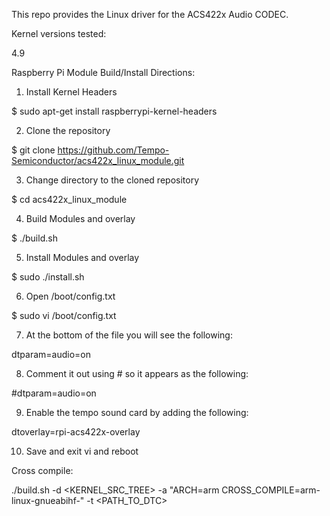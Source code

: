 This repo provides the Linux driver for the ACS422x Audio CODEC.

Kernel versions tested:

4.9

Raspberry Pi Module Build/Install Directions:

1. Install Kernel Headers

$ sudo apt-get install raspberrypi-kernel-headers

2. Clone the repository

$ git clone https://github.com/Tempo-Semiconductor/acs422x_linux_module.git

3. Change directory to the cloned repository 

$ cd acs422x_linux_module

4. Build Modules and overlay

$ ./build.sh

5. Install Modules and overlay

$ sudo ./install.sh

6. Open /boot/config.txt

$ sudo vi /boot/config.txt

7. At the bottom of the file you will see the following:

dtparam=audio=on

8. Comment it out using # so it appears as the following:

#dtparam=audio=on

9. Enable the tempo sound card by adding the following:

dtoverlay=rpi-acs422x-overlay

10. Save and exit vi and reboot

Cross compile:

./build.sh -d <KERNEL_SRC_TREE> -a "ARCH=arm CROSS_COMPILE=arm-linux-gnueabihf-" -t <PATH_TO_DTC>
